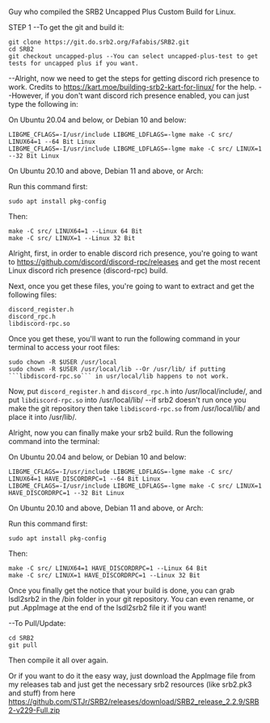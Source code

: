 Guy who compiled the SRB2 Uncapped Plus Custom Build for Linux.

STEP 1
--To get the git and build it:
```
git clone https://git.do.srb2.org/Fafabis/SRB2.git
cd SRB2
git checkout uncapped-plus --You can select uncapped-plus-test to get tests for uncapped plus if you want.
```

--Alright, now we need to get the steps for getting discord rich presence to work. Credits to https://kart.moe/building-srb2-kart-for-linux/ for the help.
--However, if you don't want discord rich presence enabled, you can just type the following in:

On Ubuntu 20.04 and below, or Debian 10 and below:

```
LIBGME_CFLAGS=-I/usr/include LIBGME_LDFLAGS=-lgme make -C src/ LINUX64=1 --64 Bit Linux
LIBGME_CFLAGS=-I/usr/include LIBGME_LDFLAGS=-lgme make -C src/ LINUX=1 --32 Bit Linux
```

On Ubuntu 20.10 and above, Debian 11 and above, or Arch:

Run this command first:

```
sudo apt install pkg-config
```

Then:

```
make -C src/ LINUX64=1 --Linux 64 Bit
make -C src/ LINUX=1 --Linux 32 Bit
```

Alright, first, in order to enable discord rich presence, you're going to want to https://github.com/discord/discord-rpc/releases and get the most recent Linux discord rich presence (discord-rpc) build.

Next, once you get these files, you're going to want to extract and get the following files:

```
discord_register.h
discord_rpc.h
libdiscord-rpc.so
```

Once you get these, you'll want to run the following command in your terminal to access your root files:

```
sudo chown -R $USER /usr/local
sudo chown -R $USER /usr/local/lib --Or /usr/lib/ if putting ```libdiscord-rpc.so``` in usr/local/lib happens to not work.
```

Now, put ```discord_register.h``` and ```discord_rpc.h``` into /usr/local/include/, and put ```libdiscord-rpc.so``` into /usr/local/lib/ --if srb2 doesn't run once you make the git repository then take ```libdiscord-rpc.so``` from /usr/local/lib/ and place it into /usr/lib/.

Alright, now you can finally make your srb2 build. Run the following command into the terminal:

On Ubuntu 20.04 and below, or Debian 10 and below:

```
LIBGME_CFLAGS=-I/usr/include LIBGME_LDFLAGS=-lgme make -C src/ LINUX64=1 HAVE_DISCORDRPC=1 --64 Bit Linux
LIBGME_CFLAGS=-I/usr/include LIBGME_LDFLAGS=-lgme make -C src/ LINUX=1 HAVE_DISCORDRPC=1 --32 Bit Linux
```

On Ubuntu 20.10 and above, Debian 11 and above, or Arch:

Run this command first:

```
sudo apt install pkg-config
```

Then:

```
make -C src/ LINUX64=1 HAVE_DISCORDRPC=1 --Linux 64 Bit
make -C src/ LINUX=1 HAVE_DISCORDRPC=1 --Linux 32 Bit

```

Once you finally get the notice that your build is done, you can grab lsdl2srb2 in the /bin folder in your git repository.
You can even rename, or put .AppImage at the end of the lsdl2srb2 file it if you want!

--To Pull/Update:

```
cd SRB2
git pull
```

Then compile it all over again.

Or if you want to do it the easy way, just download the AppImage file from my releases tab and just get the necessary srb2 resources (like srb2.pk3 and stuff) from here https://github.com/STJr/SRB2/releases/download/SRB2_release_2.2.9/SRB2-v229-Full.zip
